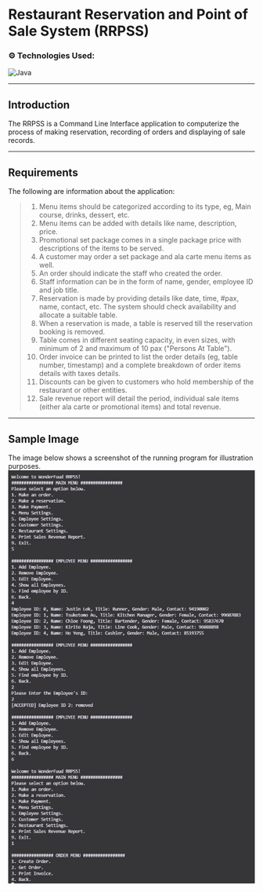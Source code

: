 # Restaurant Reservation and Point of Sale System (RRPSS)

### ⚙️ Technologies Used:
![Java](https://img.shields.io/badge/java-%23ED8B00.svg?style=for-the-badge&logo=java&logoColor=white)

---

## Introduction
The RRPSS is a Command Line Interface application to computerize the process of making reservation, recording of orders and displaying of sale records.

---

## Requirements

The following are information about the application:
> 1. Menu items should be categorized according to its type, eg, Main course, drinks, dessert, etc.
> 2. Menu items can be added with details like name, description, price.
> 3. Promotional set package comes in a single package price with descriptions of the items to be served.
> 4. A customer may order a set package and ala carte menu items as well.
> 5. An order should indicate the staff who created the order.
> 6. Staff information can be in the form of name, gender, employee ID and job title.
> 7. Reservation is made by providing details like date, time, #pax, name, contact, etc. The system should check availability and allocate a suitable table.
> 8. When a reservation is made, a table is reserved till the reservation booking is removed.
> 9. Table comes in different seating capacity, in even sizes, with minimum of 2 and maximum of 10 pax ("Persons At Table").
> 10. Order invoice can be printed to list the order details (eg, table number, timestamp) and a complete breakdown of order items details with taxes details.
> 11. Discounts can be given to customers who hold membership of the restaurant or other entities.
> 12. Sale revenue report will detail the period, individual sale items (either ala carte or promotional items) and total revenue.

---

## Sample Image
The image below shows a screenshot of the running program for illustration purposes.
![Sample Img](sample.JPG)
<!-- <img src="sample.jpg" style="margin: 10px auto 20px; display: block;"/> -->